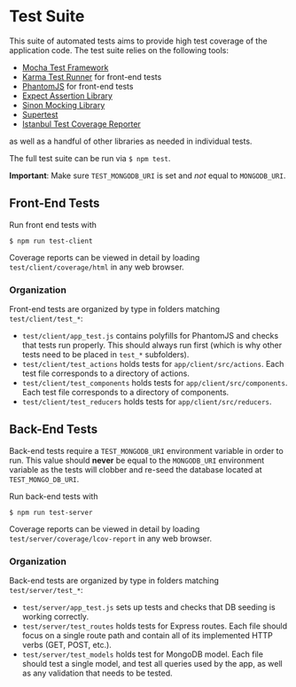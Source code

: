 # Test Suite

This suite of automated tests aims to provide high test coverage of the application code.  The test suite relies on the following tools:

* [Mocha Test Framework](https://github.com/mochajs/mocha)
* [Karma Test Runner](https://github.com/karma-runner/karma) for front-end tests
* [PhantomJS](https://github.com/ariya/phantomjs) for front-end tests
* [Expect Assertion Library](https://github.com/mjackson/expect)
* [Sinon Mocking Library](http://sinonjs.org/releases/v2.3.2/)
* [Supertest](https://github.com/visionmedia/supertest)
* [Istanbul Test Coverage Reporter](https://github.com/gotwarlost/istanbul)

as well as a handful of other libraries as needed in individual tests.

The full test suite can be run via `$ npm test`.

**Important**: Make sure `TEST_MONGODB_URI` is set and *not* equal to `MONGODB_URI`.

## Front-End Tests

Run front end tests with
```
$ npm run test-client
```
Coverage reports can be viewed in detail by loading `test/client/coverage/html` in any web browser.

### Organization

Front-end tests are organized by type in folders matching `test/client/test_*`:

* `test/client/app_test.js` contains polyfills for PhantomJS and checks that tests run properly.  This should always run first (which is why other tests need to be placed in `test_*` subfolders).
* `test/client/test_actions` holds tests for `app/client/src/actions`.  Each test file corresponds to a directory of actions.
* `test/client/test_components` holds tests for `app/client/src/components`.  Each test file corresponds to a directory of components.
* `test/client/test_reducers` holds tests for `app/client/src/reducers`.

## Back-End Tests

Back-end tests require a `TEST_MONGODB_URI` environment variable in order to run.  This value should **never** be equal to the `MONGODB_URI` environment variable as the tests will clobber and re-seed the database located at `TEST_MONGO_DB_URI`.

Run back-end tests with
```
$ npm run test-server
```
Coverage reports can be viewed in detail by loading `test/server/coverage/lcov-report` in any web browser.

### Organization

Back-end tests are organized by type in folders matching `test/server/test_*`:

* `test/server/app_test.js` sets up tests and checks that DB seeding is working correctly.
* `test/server/test_routes` holds tests for Express routes.  Each file should focus on a single route path and contain all of its implemented HTTP verbs (GET, POST, etc.).
* `test/server/test_models` holds test for MongoDB model. Each file should test a single model, and test all queries used by the app, as well as any validation that needs to be tested.
